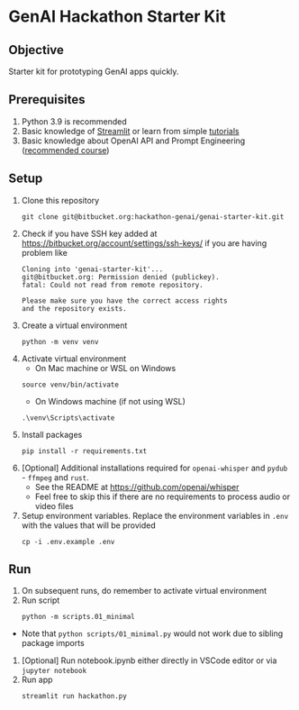 # GenAI Hackathon Starter Kit

## Objective
Starter kit for prototyping GenAI apps quickly.

## Prerequisites
1. Python 3.9 is recommended
1. Basic knowledge of [Streamlit](https://streamlit.io/) or learn from simple [tutorials](https://docs.streamlit.io/get-started/tutorials)
1. Basic knowledge about OpenAI API and Prompt Engineering ([recommended course](https://www.deeplearning.ai/short-courses/chatgpt-prompt-engineering-for-developers/))


## Setup
1. Clone this repository
    ```
    git clone git@bitbucket.org:hackathon-genai/genai-starter-kit.git 
    ```
1. Check if you have SSH key added at https://bitbucket.org/account/settings/ssh-keys/ if you are having problem like
    ```
    Cloning into 'genai-starter-kit'...
    git@bitbucket.org: Permission denied (publickey).
    fatal: Could not read from remote repository.

    Please make sure you have the correct access rights
    and the repository exists.
    ```
1. Create a virtual environment 
    ```
    python -m venv venv
    ```
1. Activate virtual environment 
    * On Mac machine or WSL on Windows
    ```
    source venv/bin/activate 
    ```   
    * On Windows machine (if not using WSL)
    ```
    .\venv\Scripts\activate
    ```
1. Install packages 
    ```
    pip install -r requirements.txt
    ```
1. [Optional] Additional installations required for `openai-whisper` and `pydub` - `ffmpeg` and `rust`. 
    - See the README at https://github.com/openai/whisper
    - Feel free to skip this if there are no requirements to process audio or video files
1. Setup environment variables. Replace the environment variables in `.env` with the values that will be provided
    ```
    cp -i .env.example .env
    ```

## Run
1. On subsequent runs, do remember to activate virtual environment 
1. Run script
    ```
    python -m scripts.01_minimal
    ```
- Note that `python scripts/01_minimal.py` would not work due to sibling package imports
1. [Optional] Run notebook.ipynb either directly in VSCode editor or via `jupyter notebook`
1. Run app
    ```
    streamlit run hackathon.py
    ```

    